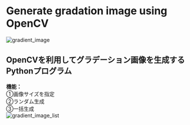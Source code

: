 # Generate gradation image using OpenCV
<img src="https://github.com/Karasukaigan/opencv-gradient-image/blob/main/image.png"  alt="gradient_image" /><br>
<h2>OpenCVを利用してグラデーション画像を生成するPythonプログラム</h2>
<strong>機能：</strong><br>
①画像サイズを指定<br>
②ランダム生成<br>
③一括生成<br>
<img src="https://github.com/Karasukaigan/opencv-gradient-image/blob/main/image_list.png"  alt="gradient_image_list" /><br>
